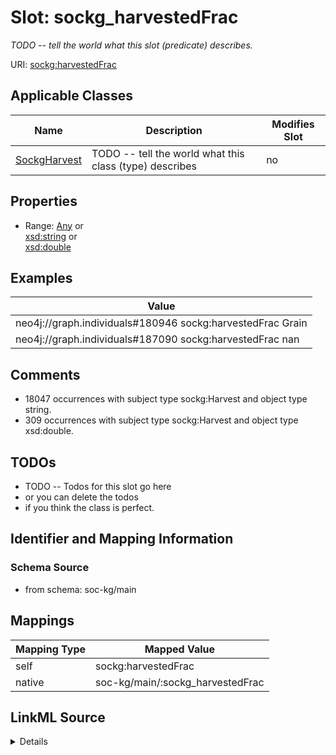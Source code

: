 

# Slot: sockg_harvestedFrac


_TODO -- tell the world what this slot (predicate) describes._





URI: [sockg:harvestedFrac](http://www.semanticweb.org/sockg/ontologies/2024/0/soil-carbon-ontology/harvestedFrac)



<!-- no inheritance hierarchy -->





## Applicable Classes

| Name | Description | Modifies Slot |
| --- | --- | --- |
| [SockgHarvest](../classes/SockgHarvest.md) | TODO -- tell the world what this class (type) describes |  no  |







## Properties

* Range: [Any](../classes/Any.md)&nbsp;or&nbsp;<br />[xsd:string](http://www.w3.org/2001/XMLSchema#string)&nbsp;or&nbsp;<br />[xsd:double](http://www.w3.org/2001/XMLSchema#double)






## Examples

| Value |
| --- |
| neo4j://graph.individuals#180946 sockg:harvestedFrac Grain |
| neo4j://graph.individuals#187090 sockg:harvestedFrac nan |

## Comments

* 18047 occurrences with subject type sockg:Harvest and object type string.
* 309 occurrences with subject type sockg:Harvest and object type xsd:double.

## TODOs

* TODO -- Todos for this slot go here
* or you can delete the todos
* if you think the class is perfect.

## Identifier and Mapping Information







### Schema Source


* from schema: soc-kg/main




## Mappings

| Mapping Type | Mapped Value |
| ---  | ---  |
| self | sockg:harvestedFrac |
| native | soc-kg/main/:sockg_harvestedFrac |




## LinkML Source

<details>
```yaml
name: sockg_harvestedFrac
description: TODO -- tell the world what this slot (predicate) describes.
todos:
- TODO -- Todos for this slot go here
- or you can delete the todos
- if you think the class is perfect.
comments:
- 18047 occurrences with subject type sockg:Harvest and object type string.
- 309 occurrences with subject type sockg:Harvest and object type xsd:double.
examples:
- value: neo4j://graph.individuals#180946 sockg:harvestedFrac Grain
- value: neo4j://graph.individuals#187090 sockg:harvestedFrac nan
from_schema: soc-kg/main
rank: 1000
slot_uri: sockg:harvestedFrac
alias: sockg_harvestedFrac
domain_of:
- sockg_Harvest
range: Any
any_of:
- range: string
- range: double

```
</details>